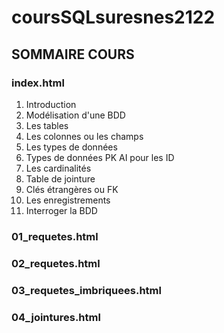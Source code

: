 # coursSQLsuresnes2122

## SOMMAIRE COURS

### index.html
1. Introduction
2. Modélisation d'une BDD
3. Les tables
4. Les colonnes ou les champs
5. Les types de données
6. Types de données PK AI pour les ID
7. Les cardinalités
8. Table de jointure
9. Clés étrangères ou FK
10. Les enregistrements
11. Interroger la BDD

### 01_requetes.html
### 02_requetes.html
### 03_requetes_imbriquees.html
### 04_jointures.html